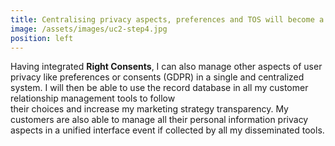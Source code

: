 ```yaml
---
title: Centralising privacy aspects, preferences and TOS will become a strong added value for my customers
image: /assets/images/uc2-step4.jpg
position: left
---
```


Having integrated **Right Consents**, I can also manage other aspects of user privacy like preferences or consents (GDPR) in a single 
and centralized system. I will then be able to use the record database in all my customer relationship management tools to follow  
their choices and increase my marketing strategy transparency.
My customers are also able to manage all their personal information privacy aspects in a unified interface event if collected 
by all my disseminated tools. 
 

